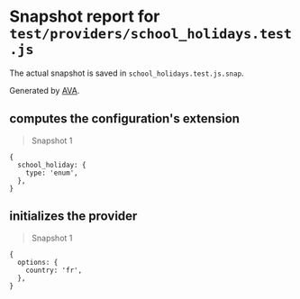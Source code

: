 # Snapshot report for `test/providers/school_holidays.test.js`

The actual snapshot is saved in `school_holidays.test.js.snap`.

Generated by [AVA](https://avajs.dev).

## computes the configuration's extension

> Snapshot 1

    {
      school_holiday: {
        type: 'enum',
      },
    }

## initializes the provider

> Snapshot 1

    {
      options: {
        country: 'fr',
      },
    }
